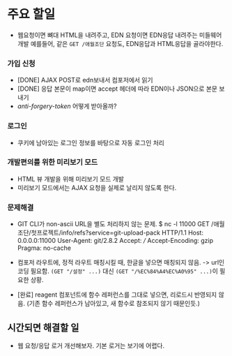 # 주요 할일

* 웹요청이면 뼈대 HTML을 내려주고, EDN 요청이면 EDN응답 내려주는 미들웨어 개발
  예를들어, 같은 ```GET /애월조단``` 요청도, EDN응답과 HTML응답을 골라야한다.

### 가입 신청

* [DONE] AJAX POST로 edn보내서 컴포저에서 읽기
* [DONE] 응답 본문이 map이면 accept 헤더에 따라 EDN이나 JSON으로 본문 보내기
* *anti-forgery-token* 어떻게 받아올까?

### 로그인

* 쿠키에 남아있는 로그인 정보를 바탕으로 자동 로그인 처리

### 개발편의를 위한 미리보기 모드

* HTML 뷰 개발을 위해 미리보기 모드 개발
* 미리보기 모드에서는 AJAX 요청을 실제로 날리지 않도록 한다.

### 문제해결

* GIT CLI가 non-ascii URL을 별도 처리하지 않는 문제.
    $ nc -l 11000
    GET /애월조단/첫프로젝트/info/refs?service=git-upload-pack HTTP/1.1
    Host: 0.0.0.0:11000
    User-Agent: git/2.8.2
    Accept: */*
    Accept-Encoding: gzip
    Pragma: no-cache

* 컴포저 라우트에, 정적 라우트 매칭시킬 때, 한글을 넣으면 매칭되지 않음. -> url인코딩 필요함. ```(GET "/설정" ...)``` 대신 ```(GET "/%EC%84%A4%EC%A0%95" ...)```이 필요한 상황.

* [완료] reagent 컴포넌트에 함수 레퍼런스를 그대로 넣으면, 리로드시 반영되지 않음.
  (기존 함수 레퍼런스가 남아있고, 새 함수로 참조되지 않기 때문인듯.)

## 시간되면 해결할 일

* 웹 요청/응답 로거 개선해보자. 기본 로거는 보기에 어렵다.
